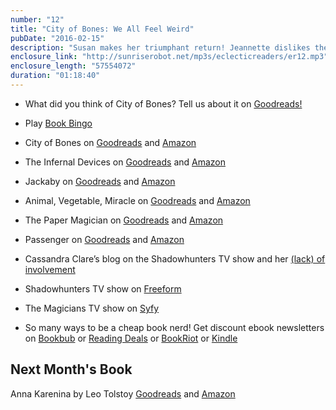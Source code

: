 ```yaml
---
number: "12"
title: "City of Bones: We All Feel Weird"
pubDate: "2016-02-15"
description: "Susan makes her triumphant return! Jeannette dislikes the Shadowhunters TV series, but we all like the Magicians show! Also, Tara tweets with Scott McCloud, and Book Bingo is back! Meredith breaks it down if you want to play along at home."
enclosure_link: "http://sunriserobot.net/mp3s/eclecticreaders/er12.mp3"
enclosure_length: "57554072"
duration: "01:18:40"
---
```

- What did you think of City of Bones? Tell us about it on [Goodreads!](https://www.goodreads.com/group/show/68328-eclectic-readers)

- Play [Book Bingo](https://www.goodreads.com/photo/group/68328-eclectic-readers?page=1&photo=1391663)

- City of Bones on [Goodreads](https://www.goodreads.com/book/show/256683.City_of_Bones) and [Amazon](http://www.amazon.com/Bones-Mortal-Instruments-Cassandra-Clare/dp/1481455923/ref=sr_1_1?ie=UTF8&qid=1455459179&sr=8-1&keywords=city+of+bones)
- The Infernal Devices on [Goodreads](https://www.goodreads.com/series/54144-the-infernal-devices) and [Amazon](http://www.amazon.com/Infernal-Devices-Complete-Collection-Clockwork/dp/1481456601/ref=sr_1_1?ie=UTF8&qid=1455459217&sr=8-1&keywords=Infernal+Devices)
- Jackaby on [Goodreads](https://www.goodreads.com/book/show/20312462-jackaby) and [Amazon](http://www.amazon.com/Jackaby-William-Ritter/dp/1616205466/ref=sr_1_1?ie=UTF8&qid=1455459232&sr=8-1&keywords=Jackaby)
- Animal, Vegetable, Miracle on [Goodreads](https://www.goodreads.com/book/show/25460.Animal_Vegetable_Miracle) and [Amazon](http://www.amazon.com/Animal-Vegetable-Miracle-Year-Food/dp/0060852569/ref=sr_1_1?ie=UTF8&qid=1455459248&sr=8-1&keywords=Animal+Vegetable+Miracle)
- The Paper Magician on [Goodreads](https://www.goodreads.com/book/show/20727654-the-paper-magician) and [Amazon](http://www.amazon.com/Paper-Magician/dp/1477823832/ref=sr_1_1?ie=UTF8&qid=1455459266&sr=8-1&keywords=The+Paper+Magician)
- Passenger on [Goodreads](https://www.goodreads.com/book/show/20983362-passenger) and [Amazon](http://www.amazon.com/Passenger-Alexandra-Bracken/dp/1484715772/ref=sr_1_1?ie=UTF8&qid=1455459282&sr=8-1&keywords=Passenger)


- Cassandra Clare’s blog on the Shadowhunters TV show and her [(lack) of involvement](http://cassandraclare.tumblr.com/post/136993195159/shadowhunters)
- Shadowhunters TV show on [Freeform](http://freeform.go.com/shows/shadowhunters)
- The Magicians TV show on [Syfy](http://www.syfy.com/themagicians)


- So many ways to be a cheap book nerd! Get discount ebook newsletters on [Bookbub](http://bookbub.com) or [Reading Deals](http://readingdeals.com/) or [BookRiot](http://bookriot.com/2016/02/13/book-riots-deal-of-the-day-for-february-14th-2016/?mc_cid=5239492d5c&mc_eid=c16a58a804)
or [Kindle](https://www.amazon.com/gp/gss/manage?)

## Next Month's Book

Anna Karenina by Leo Tolstoy [Goodreads](https://www.goodreads.com/book/show/15823480-anna-karenina) and [Amazon](http://www.amazon.com/gp/product/0345803922/ref=x_gr_w_visstd_sin_t1_control_bb)
